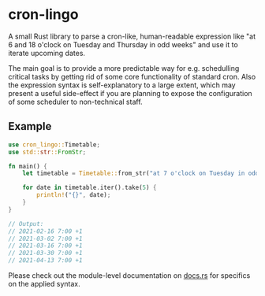 # cron-lingo

A small Rust library to parse a cron-like, human-readable expression like "at 6 and 18 o'clock on Tuesday and Thursday in odd weeks" and use it to iterate upcoming dates.

The main goal is to provide a more predictable way for e.g. schedulling critical tasks by getting rid of some core functionality of standard cron. Also the expression syntax is self-explanatory to a large extent, which may present a useful side-effect if you are planning to expose the configuration of some scheduler to non-technical staff.

## Example

```rust
use cron_lingo::Timetable;
use std::str::FromStr;

fn main() {
    let timetable = Timetable::from_str("at 7 o'clock on Tuesday in odd weeks").unwrap();

    for date in timetable.iter().take(5) {
        println!("{}", date);
    }
}

// Output:
// 2021-02-16 7:00 +1
// 2021-03-02 7:00 +1
// 2021-03-16 7:00 +1
// 2021-03-30 7:00 +1
// 2021-04-13 7:00 +1
```

Please check out the module-level documentation on [docs.rs](https://docs.rs/cron-lingo) for specifics on the applied syntax.

